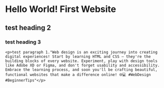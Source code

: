 
<html>
<head>
    <meta charset='utf-8'>
    <meta http-equiv='X-UA-Compatible' content='IE=edge'>
    <title>Hello World!</title>
    <meta name='viewport' content='width=device-width, initial-scale=1'>
    <link rel='stylesheet' type='text/css' media='screen' href='main.css'>
    <script src='main.js'></script>
</head>
<h1>Hello World! First Website</h1>
  <h2>test heading 2</h2>
    <h3>test heading 3</h3>
    
    <p>test paragraph 1."Web design is an exciting journey into creating digital experiences! Start by learning HTML and CSS — they're the building blocks of every website. Experiment, play with design tools like Adobe XD or Figma, and don't forget usability and accessibility. Embrace the learning process, and soon you'll be crafting beautiful, functional websites that make a difference online! 🌐💻 #WebDesign #BeginnerTips"</p>

<body>
    
</body>
</html>
